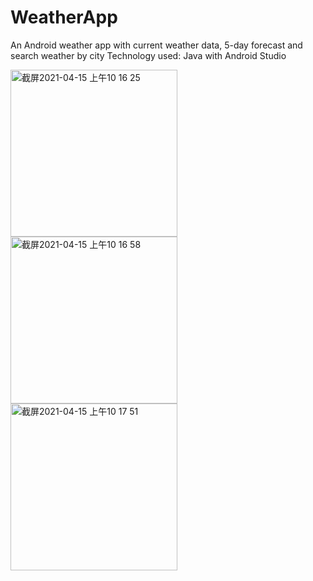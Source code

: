 # WeatherApp
An Android weather app with current weather data, 5-day forecast and search weather by city
Technology used: Java with Android Studio

<img width="267" alt="截屏2021-04-15 上午10 16 25" src="https://user-images.githubusercontent.com/44350221/114911730-238cf500-9dd4-11eb-8a11-3ec33ed5f0cd.png">
<img width="267" alt="截屏2021-04-15 上午10 16 58" src="https://user-images.githubusercontent.com/44350221/114911775-2d165d00-9dd4-11eb-90bf-0a9dc0143655.png">
<img width="267" alt="截屏2021-04-15 上午10 17 51" src="https://user-images.githubusercontent.com/44350221/114911793-30a9e400-9dd4-11eb-9532-79e136e0a1aa.png">
